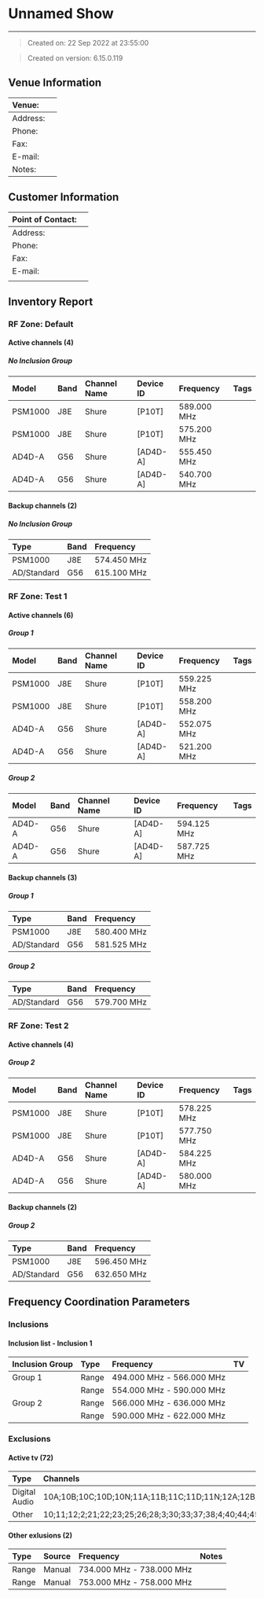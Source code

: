 # Unnamed Show
---

> Created on: 22 Sep 2022 at 23:55:00

> Created on version: 6.15.0.119

## Venue Information

| Venue:   |    |
|:---------|:---|
| Address: |    |
| Phone:   |    |
| Fax:     |    |
| E-mail:  |    |
| Notes:   |    |

## Customer Information

| Point of Contact:   |    |
|:--------------------|:---|
| Address:            |    |
| Phone:              |    |
| Fax:                |    |
| E-mail:             |    |
|                     |    |

## Inventory Report
        
### RF Zone: Default
            
#### Active channels (4)
                
##### No Inclusion Group

| Model   | Band   | Channel Name   | Device ID   | Frequency   | Tags   |
|:--------|:-------|:---------------|:------------|:------------|:-------|
| PSM1000 | J8E    | Shure          | [P10T]      | 589.000 MHz |        |
| PSM1000 | J8E    | Shure          | [P10T]      | 575.200 MHz |        |
| AD4D-A  | G56    | Shure          | [AD4D-A]    | 555.450 MHz |        |
| AD4D-A  | G56    | Shure          | [AD4D-A]    | 540.700 MHz |        |

#### Backup channels (2)
                
##### No Inclusion Group

| Type        | Band   | Frequency   |
|:------------|:-------|:------------|
| PSM1000     | J8E    | 574.450 MHz |
| AD/Standard | G56    | 615.100 MHz |

### RF Zone: Test 1
            
#### Active channels (6)
                
##### Group 1

| Model   | Band   | Channel Name   | Device ID   | Frequency   | Tags   |
|:--------|:-------|:---------------|:------------|:------------|:-------|
| PSM1000 | J8E    | Shure          | [P10T]      | 559.225 MHz |        |
| PSM1000 | J8E    | Shure          | [P10T]      | 558.200 MHz |        |
| AD4D-A  | G56    | Shure          | [AD4D-A]    | 552.075 MHz |        |
| AD4D-A  | G56    | Shure          | [AD4D-A]    | 521.200 MHz |        |

##### Group 2

| Model   | Band   | Channel Name   | Device ID   | Frequency   | Tags   |
|:--------|:-------|:---------------|:------------|:------------|:-------|
| AD4D-A  | G56    | Shure          | [AD4D-A]    | 594.125 MHz |        |
| AD4D-A  | G56    | Shure          | [AD4D-A]    | 587.725 MHz |        |

#### Backup channels (3)
                
##### Group 1

| Type        | Band   | Frequency   |
|:------------|:-------|:------------|
| PSM1000     | J8E    | 580.400 MHz |
| AD/Standard | G56    | 581.525 MHz |

##### Group 2

| Type        | Band   | Frequency   |
|:------------|:-------|:------------|
| AD/Standard | G56    | 579.700 MHz |

### RF Zone: Test 2
            
#### Active channels (4)
                
##### Group 2

| Model   | Band   | Channel Name   | Device ID   | Frequency   | Tags   |
|:--------|:-------|:---------------|:------------|:------------|:-------|
| PSM1000 | J8E    | Shure          | [P10T]      | 578.225 MHz |        |
| PSM1000 | J8E    | Shure          | [P10T]      | 577.750 MHz |        |
| AD4D-A  | G56    | Shure          | [AD4D-A]    | 584.225 MHz |        |
| AD4D-A  | G56    | Shure          | [AD4D-A]    | 580.000 MHz |        |

#### Backup channels (2)
                
##### Group 2

| Type        | Band   | Frequency   |
|:------------|:-------|:------------|
| PSM1000     | J8E    | 596.450 MHz |
| AD/Standard | G56    | 632.650 MHz |

## Frequency Coordination Parameters

### Inclusions 

#### Inclusion list - Inclusion 1

| Inclusion Group   | Type   | Frequency                 | TV   |
|:------------------|:-------|:--------------------------|:-----|
| Group 1           | Range  | 494.000 MHz - 566.000 MHz |      |
|                   | Range  | 554.000 MHz - 590.000 MHz |      |
| Group 2           | Range  | 566.000 MHz - 636.000 MHz |      |
|                   | Range  | 590.000 MHz - 622.000 MHz |      |

### Exclusions 

#### Active tv (72)

| Type          | Channels                                                                                                                |
|:--------------|:------------------------------------------------------------------------------------------------------------------------|
| Digital Audio | 10A;10B;10C;10D;10N;11A;11B;11C;11D;11N;12A;12B;12C;12D;12N;5A;5B;5C;5D;6A;6B;6C;6D;7A;7B;7C;7D;8A;8B;8C;8D;9A;9B;9C;9D |
| Other         | 10;11;12;2;21;22;23;25;26;28;3;30;33;37;38;4;40;44;45;46;47;48;49;5;50;51;52;53;57;58;59;6;60;61;7;8;9                  |

#### Other exlusions (2)

| Type   | Source   | Frequency                 | Notes   |
|:-------|:---------|:--------------------------|:--------|
| Range  | Manual   | 734.000 MHz - 738.000 MHz |         |
| Range  | Manual   | 753.000 MHz - 758.000 MHz |         |

